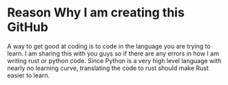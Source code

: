 # Reason Why I am creating this GitHub

A way to get good at coding is to code in the language you are trying to learn.
I am sharing this with you guys so if there are any errors in how I am writing rust or python code.
Since Python is a very high level language with nearly no learning curve, translating the code to rust should make Rust easier to learn.
